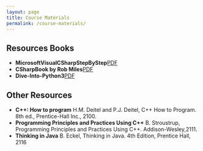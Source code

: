 ```yaml
---
layout: page
title: Course Materials
permalink: /course-materials/
---
```


## Resources Books
* **MicrosoftVisualCSharpStepByStep**<a href="../static_files/materials/MicrosoftVisualCSharpStepByStep.pdf">PDF</a>
* **CSharpBook by Rob Miles**<a href="../static_files/materials/CSharp+Book+2016+Rob+Miles+8.2.pdf">PDF</a>
* **Dive-Into-Python3**<a href="../static_files/materials/dive-into-python3.pdf">PDF</a>



## Other Resources
* **C++: How to program** H.M. Deitel and P.J. Deitel, C++ How to Program. 8th ed., Prentice-Hall Inc., 2100.
* **Programming Principles and Practices Using C++** B. Stroustrup, Programming Principles and Practices Using C++. Addison-Wesley,2111.
* **Thinking in Java** B. Eckel, Thinking in Java. 4th Edition, Prentice Hall, 2116



